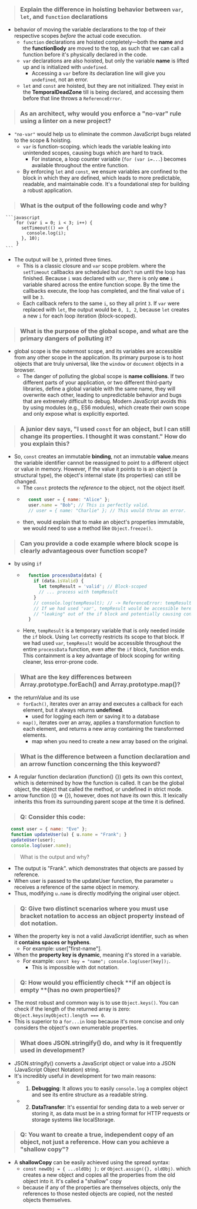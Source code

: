 > ### Explain the difference in hoisting behavior between `var`, `let`, and `function` declarations
- behavior of moving the variable declarations to the top of their respective scopes *before* the actual code execution.
    - `function` declarations are hoisted completely—both the **name** and the **functionBody** are moved to the top, as such that we can call a function before it's physically declared in the code.
    - `var` declarations are also hoisted, but only the variable **name** is lifted up and is initialized with `undefined`.
      - Accessing a `var` before its declaration line will give you `undefined`, not an error.
    - `let` and `const` are hoisted, but they are not initialized. They exist in the **TemporalDeadZone** till is being declared, and accessing them before that line throws a `ReferenceError`.

> ### As an architect, why would you enforce a "no-var" rule using a linter on a new project?
- `"no-var"` would help us to eliminate the common JavaScript bugs related to the scope & hoisting.
    - `var` is function-scoping. which leads the variable leaking into unintended scopes, causing bugs which are hard to track.
        - For instance, a loop counter variable (`for (var i=...`) becomes available throughout the entire function.
    - By enforcing `let` and `const`, we ensure variables are confined to the block in which they are defined, which leads to more predictable, readable, and maintainable code. It's a foundational step for building a robust application.

> ### What is the output of the following code and why?
    ```javascript
        for (var i = 0; i < 3; i++) {
          setTimeout(() => {
            console.log(i);
          }, 10);
        }
    ```
  - The output will be `3`, printed three times. 
    - This is a classic closure and `var` scope problem. where the `setTimeout` callbacks are scheduled but don't run until the loop has finished. Because `i` was declared with `var`, there is only **one** `i` variable shared across the entire function scope. By the time the callbacks execute, the loop has completed, and the final value of `i` will be  `3`. 
    - Each callback refers to the same `i`, so they all print `3`. If `var` were replaced with `let`, the output would be `0, 1, 2`, because `let` creates a new `i` for each loop iteration (block-scoped).

> ### What is the purpose of the global scope, and what are the primary dangers of polluting it?
  - global scope is the outermost scope, and its variables are accessible from any other scope in the application. Its primary purpose is to host objects that are truly universal, like the `window` or `document` objects in a browser. 
    - The danger of polluting the global scope is **name collisions**. If two different parts of your application, or two different third-party libraries, define a global variable with the same name, they will overwrite each other, leading to unpredictable behavior and bugs that are extremely difficult to debug. Modern JavaScript avoids this by using modules (e.g., ES6 modules), which create their own scope and only expose what is explicitly exported.

> ### A junior dev says, "I used `const` for an **object**, but I can still change its properties. I thought it was constant." How do you explain this?
  - So, `const` creates an immutable **binding**, not an immutable **value**.means the variable identifier cannot be reassigned to point to a different object or value in memory. However, if the value it points to is an object (a structural type), the object's internal state (its properties) can still be changed.
    - The `const` protects the *reference* to the object, not the object itself.
    - ```javascript
        const user = { name: "Alice" };
        user.name = "Bob"; // This is perfectly valid.
        // user = { name: "Charlie" }; // This would throw an error.
        ```
    - then, would explain that to make an object's properties immutable, we would need to use a method like `Object.freeze()`.

> ### Can you provide a code example where **block scope is clearly advantageous** over function scope?
  - by using `if` 
    - ```javascript
        function processData(data) {
          if (data.isValid) {
            let tempResult = 'valid'; // Block-scoped
            // ... process with tempResult
          }
          // console.log(tempResult); // -> ReferenceError: tempResult is not fined
          // If we had used 'var', tempResult would be accessible here,
          // "leaking" out of the if block and potentially causing confusion.
        }
        ```
    - Here, `tempResult` is a temporary variable that is only needed inside the `if` block. Using `let` correctly restricts its scope to that block. If we had used `var`, `tempResult` would be accessible throughout the entire `processData` function, even after the `if` block, function ends. This containment is a key advantage of block scoping for writing cleaner, less error-prone code.

> ### What are the key differences between Array.prototype.forEach() and Array.prototype.map()?
  - the returnValue and its use
    - `forEach()`,  iterates over an array and executes a callback for each element, but it always returns **undefined**.
      - used for logging each item or saving it to a database
    - `map()`,  iterates over an array, applies a transformation function to each element, and returns a new array containing the transformed elements.
      - map when you need to create a new array based on the original.

> ### What is the difference between a function declaration and an arrow function concerning the this keyword?
  - A regular function declaration (function() {}) gets its own this context, which is determined by how the function is called. It can be the global object, the object that called the method, or undefined in strict mode.
  - arrow function (() => {}), however, does not have its own this. It lexically inherits this from its surrounding parent scope at the time it is defined.

> ### Q: Consider this code:
```javascript
  const user = { name: "Eve" };
  function updateUser(u) { u.name = "Frank"; }
  updateUser(user);
  console.log(user.name);
```
> What is the output and why?
  - The output is "Frank". which demonstrates that objects are passed by reference. 
  - When user is passed to the updateUser function, the parameter `u` receives a reference of the same object in memory. 
  - Thus, modifying `u.name` is directly modifying the original user object.
> ### Q: Give two distinct scenarios where you must use bracket notation to access an object property instead of dot notation.
  - When the property key is not a valid JavaScript identifier, such as when it **contains spaces or hyphens**. 
    - For example: user["first-name"].
  - When the **property key is dynamic**, meaning it's stored in a variable.
    - For example: `const key = "name"; console.log(user[key]);`. 
      - This is impossible with dot notation.

> ### Q: How would you efficiently check **if an object is empty **(has no own properties)?
  - The most robust and common way is to use `Object.keys()`. You can check if the length of the returned array is zero: `Object.keys(myObject).length === 0`. 
  - This is superior to a `for...in` loop because it's more concise and only considers the object's own enumerable properties.

> ### What does JSON.stringify() do, and why is it frequently used in development?
  - JSON.stringify() converts a JavaScript object or value into a JSON (JavaScript Object Notation) string. 
  - It's incredibly useful in development for two main reasons: 
    - 1) **Debugging**: It allows you to easily `console.log` a complex object and see its entire structure as a readable string.
    - 2) **DataTransfer**: It's essential for sending data to a web server or storing it, as data must be in a string format for HTTP requests or storage systems like localStorage.

> ### Q: You want to create a true, independent copy of an object, not just a reference. How can you achieve a "shallow copy"?
  - A **shallowCopy** can be easily achieved using the spread syntax: 
    - `const newObj = { ...oldObj };` or `Object.assign({}, oldObj)`. which creates a new object and copies all the properties from the old object into it. It's called a "shallow" copy
    - because if any of the properties are themselves objects, only the references to those nested objects are copied, not the nested objects themselves.




